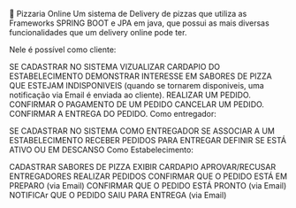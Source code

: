 🍕 Pizzaria Online
Um sistema de Delivery de pizzas que utiliza as Frameworks SPRING BOOT e JPA em java, que possui as mais diversas funcionalidades que um delivery online pode ter.

Nele é possível como cliente:

SE CADASTRAR NO SISTEMA
VIZUALIZAR CARDAPIO DO ESTABELECIMENTO
DEMONSTRAR INTERESSE EM SABORES DE PIZZA QUE ESTEJAM INDISPONIVEIS (quando se tornarem disponiveis, uma notificação via Email é enviada ao cliente).
REALIZAR UM PEDIDO.
CONFIRMAR O PAGAMENTO DE UM PEDIDO
CANCELAR UM PEDIDO.
CONFIRMAR A ENTREGA DO PEDIDO.
Como entregador:

SE CADASTRAR NO SISTEMA COMO ENTREGADOR
SE ASSOCIAR A UM ESTABELECIMENTO
RECEBER PEDIDOS PARA ENTREGAR
DEFINIR SE ESTÁ ATIVO OU EM DESCANSO
Como Estabelecimento:

CADASTRAR SABORES DE PIZZA
EXIBIR CARDAPIO
APROVAR/RECUSAR ENTREGADORES
REALIZAR PEDIDOS
CONFIRMAR QUE O PEDIDO ESTÁ EM PREPARO (via Email)
CONFIRMAR QUE O PEDIDO ESTÁ PRONTO (via Email)
NOTIFICAr QUE O PEDIDO SAIU PARA ENTREGA (via Email)
